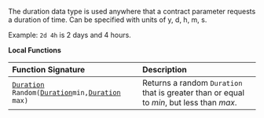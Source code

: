 The duration data type is used anywhere that a contract parameter requests a duration of time.  Can be specified with units of y, d, h, m, s.

Example: `2d 4h` is 2 days and 4 hours.

**Local Functions**

| Function Signature | Description |
| :--- | :--- |
| [`Duration`](`[`Duration`](`[`Duration`](Duration-Type)`-Type)`-Type) `Random(`[`Duration`](Duration-Type)` min, `[`Duration`](Duration-Type)` max)` | Returns a random `Duration` that is greater than or equal to *min*, but less than *max*. |
